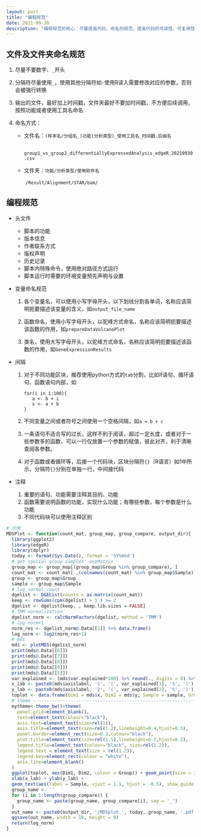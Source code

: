 ```yaml
---
layout: post
title: "编程规范"
date: 2021-09-30 
description: "编程规范的核心：尽量提高代码、命名的规范，提高代码的可读性、可复用性"
---
```


## 文件及文件夹命名规范

1. 尽量不要数字、`_`开头

2. 分隔符尽量使用`_`，使用其他分隔符如`-`使用R读入需要修改对应的参数，否则会被强行转换

3. 输出的文件，最好加上时间戳，文件夹最好不要加时间戳，不方便后续调用，按照功能或者使用工具名命名

4. 命名方式：

   - 文件名：`(样本名/分组名_)功能(分析类型)_使用工具名_时间戳.后缀名`

     ​				`group1_vs_group2_differentiallyExpressedAnalysis_edgeR_20210930.csv`

   - 文件夹：`功能/分析类型/使用软件名`

     ​				`/Result/Alignment/STAR/bam/`

## 编程规范

- 头文件

  - 脚本的功能
  - 版本信息
  - 作者联系方式
  - 版权声明
  - 历史记录
  - 脚本内特殊命令，使用绝对路径方式运行
  - 脚本运行时需要的环境变量预先声明与设置

- 变量命名规范

  1. 各个变量名，可以使用小写字母开头，以下划线分割各单词，名称应该简明扼要描述该变量的含义，如`output_file_name`

  2. 函数命名，使用小写字母开头，以驼峰方式命名，名称应该简明扼要描述该函数的作用，如`prepareDataVolcanoPlot`

  3. 类名，使用大写字母开头，以驼峰方式命名，名称应该简明扼要描述该函数的作用，如`GeneExpressionResults`

- 间隔

  1. 对于不同功能区块，推荐使用python方式的`tab`分割，比如if语句、循环语句、函数语句内部，如

     ```
     for(i in 1:100){
     	a <- b + i
     	s <- a + b
     }
     ```

  2. 不同变量之间或者符号之间使用一个空格间隔，如`a = b + c`

  3. 一条语句不适合写的过长，这样不利于阅读，超过一定长度，或者对于一些参数多的函数，可以一行仅放置一个参数的赋值，彼此对齐，利于清晰查阅各参数。

  4. 对于函数或者循环等，后接一个代码块，区块分隔符`{}`（R语言）如1中所示，分隔符`{}`分别在单独一行，中间接代码

- 注释

  1. 重要的语句、功能需要注释其目的、功能
  2. 函数需要说明函数的功能，实现什么功能；有哪些参数，每个参数是什么功能
  3. 不同代码块可以使用注释区别

```R
# 示例
MDSPlot <- function(count_mat, group_map, group_compare, output_dir){
  library(ggplot2)
  library(edgeR)
  library(dplyr)
  today <- format(Sys.Date(), format = '%Y%m%d')
  # get special group samples' expMatrix
  group_map <- group_map[(group_map$Group %in% group_compare), ]
  count_mat <- count_mat[ ,(colnames(count_mat) %in% group_map$Sample)]
  group <- group_map$Group
  sample <- group_map$Sample
  # log_normal_count
  dgelist <- DGEList(counts = as.matrix(count_mat))
  keep <- rowSums(cpm(dgelist) > 1 ) >= 2
  dgelist <- dgelist[keep, , keep.lib.sizes = FALSE]
  # TMM normalization
  dgelist_norm <- calcNormFactors(dgelist, method = 'TMM')
  # log-norm+1
  norm_res <- dgelist_norm@.Data[[1]] %>% data.frame()
  log_norm <- log2(norm_res+1)
  # mds
  mds <- plotMDS(dgelist_norm)
  print(mds@.Data[[6]])
  print(mds@.Data[[7]])
  print(mds@.Data[[8]])
  print(mds@.Data[[9]])
  print(mds@.Data[[5]])
  var_explained <- (mds$var.explained*100) %>% round(., digits = 0) %>% as.character
  x_lab <- paste0(mds$axislabel, '1', '(', var_explained[1], '%', ')')
  y_lab <- paste0(mds$axislabel, '2', '(', var_explained[2], '%', ')')
  toplot <- data.frame(Dim1 = mds$x, Dim2 = mds$y, Sample = sample, Group = group)
  # theme -------------------------------------------------------------------
  mytheme<-theme_bw()+theme(
    panel.grid=element_blank(),
    text=element_text(colour="black"),
    axis.text=element_text(size=rel(1)),
    axis.title=element_text(size=rel(1.2),lineheight=0.4,hjust=0.5),
    panel.border=element_rect(size=0.3,colour="black"),
    plot.title=element_text(size=rel(1.5),lineheight=0.7,hjust=0.5),
    legend.title=element_text(colour="black", size=rel(1.2)),
    legend.text = element_text(size = rel(1.2)),
    legend.key=element_rect(colour = "white"),
    axis.line=element_blank()
  )
  ggplot(toplot, aes(Dim1, Dim2, colour = Group)) + geom_point(size = 3) + mytheme +
  xlab(x_lab) + ylab(y_lab) + 
  geom_text(aes(label = Sample, vjust = 1.1, hjust = -0.5), show_guide = FALSE)
  group_name <- ''
  for (i in 1:length(group_compare)) {
    group_name <- paste(group_name, group_compare[i], sep = '_')
  }
  out_name <- paste0(output_dir, '/MDSplot_', today, group_name, '.pdf')
  ggsave(out_name, width = 10, height = 8)
  return(log_norm)
}
```

